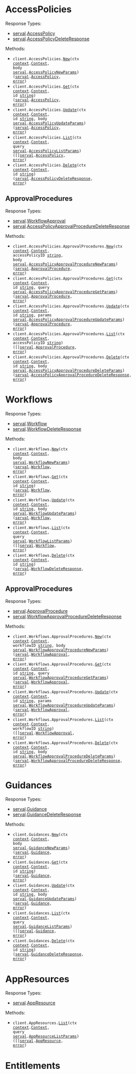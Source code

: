 # AccessPolicies

Response Types:

- <a href="https://pkg.go.dev/github.com/stainless-sdks/serval-go">serval</a>.<a href="https://pkg.go.dev/github.com/stainless-sdks/serval-go#AccessPolicy">AccessPolicy</a>
- <a href="https://pkg.go.dev/github.com/stainless-sdks/serval-go">serval</a>.<a href="https://pkg.go.dev/github.com/stainless-sdks/serval-go#AccessPolicyDeleteResponse">AccessPolicyDeleteResponse</a>

Methods:

- <code title="post /v2/access-policies">client.AccessPolicies.<a href="https://pkg.go.dev/github.com/stainless-sdks/serval-go#AccessPolicyService.New">New</a>(ctx <a href="https://pkg.go.dev/context">context</a>.<a href="https://pkg.go.dev/context#Context">Context</a>, body <a href="https://pkg.go.dev/github.com/stainless-sdks/serval-go">serval</a>.<a href="https://pkg.go.dev/github.com/stainless-sdks/serval-go#AccessPolicyNewParams">AccessPolicyNewParams</a>) (<a href="https://pkg.go.dev/github.com/stainless-sdks/serval-go">serval</a>.<a href="https://pkg.go.dev/github.com/stainless-sdks/serval-go#AccessPolicy">AccessPolicy</a>, <a href="https://pkg.go.dev/builtin#error">error</a>)</code>
- <code title="get /v2/access-policies/{id}">client.AccessPolicies.<a href="https://pkg.go.dev/github.com/stainless-sdks/serval-go#AccessPolicyService.Get">Get</a>(ctx <a href="https://pkg.go.dev/context">context</a>.<a href="https://pkg.go.dev/context#Context">Context</a>, id <a href="https://pkg.go.dev/builtin#string">string</a>) (<a href="https://pkg.go.dev/github.com/stainless-sdks/serval-go">serval</a>.<a href="https://pkg.go.dev/github.com/stainless-sdks/serval-go#AccessPolicy">AccessPolicy</a>, <a href="https://pkg.go.dev/builtin#error">error</a>)</code>
- <code title="put /v2/access-policies/{id}">client.AccessPolicies.<a href="https://pkg.go.dev/github.com/stainless-sdks/serval-go#AccessPolicyService.Update">Update</a>(ctx <a href="https://pkg.go.dev/context">context</a>.<a href="https://pkg.go.dev/context#Context">Context</a>, id <a href="https://pkg.go.dev/builtin#string">string</a>, body <a href="https://pkg.go.dev/github.com/stainless-sdks/serval-go">serval</a>.<a href="https://pkg.go.dev/github.com/stainless-sdks/serval-go#AccessPolicyUpdateParams">AccessPolicyUpdateParams</a>) (<a href="https://pkg.go.dev/github.com/stainless-sdks/serval-go">serval</a>.<a href="https://pkg.go.dev/github.com/stainless-sdks/serval-go#AccessPolicy">AccessPolicy</a>, <a href="https://pkg.go.dev/builtin#error">error</a>)</code>
- <code title="get /v2/access-policies">client.AccessPolicies.<a href="https://pkg.go.dev/github.com/stainless-sdks/serval-go#AccessPolicyService.List">List</a>(ctx <a href="https://pkg.go.dev/context">context</a>.<a href="https://pkg.go.dev/context#Context">Context</a>, query <a href="https://pkg.go.dev/github.com/stainless-sdks/serval-go">serval</a>.<a href="https://pkg.go.dev/github.com/stainless-sdks/serval-go#AccessPolicyListParams">AccessPolicyListParams</a>) ([]<a href="https://pkg.go.dev/github.com/stainless-sdks/serval-go">serval</a>.<a href="https://pkg.go.dev/github.com/stainless-sdks/serval-go#AccessPolicy">AccessPolicy</a>, <a href="https://pkg.go.dev/builtin#error">error</a>)</code>
- <code title="delete /v2/access-policies/{id}">client.AccessPolicies.<a href="https://pkg.go.dev/github.com/stainless-sdks/serval-go#AccessPolicyService.Delete">Delete</a>(ctx <a href="https://pkg.go.dev/context">context</a>.<a href="https://pkg.go.dev/context#Context">Context</a>, id <a href="https://pkg.go.dev/builtin#string">string</a>) (<a href="https://pkg.go.dev/github.com/stainless-sdks/serval-go">serval</a>.<a href="https://pkg.go.dev/github.com/stainless-sdks/serval-go#AccessPolicyDeleteResponse">AccessPolicyDeleteResponse</a>, <a href="https://pkg.go.dev/builtin#error">error</a>)</code>

## ApprovalProcedures

Response Types:

- <a href="https://pkg.go.dev/github.com/stainless-sdks/serval-go">serval</a>.<a href="https://pkg.go.dev/github.com/stainless-sdks/serval-go#WorkflowApproval">WorkflowApproval</a>
- <a href="https://pkg.go.dev/github.com/stainless-sdks/serval-go">serval</a>.<a href="https://pkg.go.dev/github.com/stainless-sdks/serval-go#AccessPolicyApprovalProcedureDeleteResponse">AccessPolicyApprovalProcedureDeleteResponse</a>

Methods:

- <code title="post /v2/access-policies/{access_policy_id}/approval-procedures">client.AccessPolicies.ApprovalProcedures.<a href="https://pkg.go.dev/github.com/stainless-sdks/serval-go#AccessPolicyApprovalProcedureService.New">New</a>(ctx <a href="https://pkg.go.dev/context">context</a>.<a href="https://pkg.go.dev/context#Context">Context</a>, accessPolicyID <a href="https://pkg.go.dev/builtin#string">string</a>, body <a href="https://pkg.go.dev/github.com/stainless-sdks/serval-go">serval</a>.<a href="https://pkg.go.dev/github.com/stainless-sdks/serval-go#AccessPolicyApprovalProcedureNewParams">AccessPolicyApprovalProcedureNewParams</a>) (<a href="https://pkg.go.dev/github.com/stainless-sdks/serval-go">serval</a>.<a href="https://pkg.go.dev/github.com/stainless-sdks/serval-go#ApprovalProcedure">ApprovalProcedure</a>, <a href="https://pkg.go.dev/builtin#error">error</a>)</code>
- <code title="get /v2/access-policies/{access_policy_id}/approval-procedures/{id}">client.AccessPolicies.ApprovalProcedures.<a href="https://pkg.go.dev/github.com/stainless-sdks/serval-go#AccessPolicyApprovalProcedureService.Get">Get</a>(ctx <a href="https://pkg.go.dev/context">context</a>.<a href="https://pkg.go.dev/context#Context">Context</a>, id <a href="https://pkg.go.dev/builtin#string">string</a>, query <a href="https://pkg.go.dev/github.com/stainless-sdks/serval-go">serval</a>.<a href="https://pkg.go.dev/github.com/stainless-sdks/serval-go#AccessPolicyApprovalProcedureGetParams">AccessPolicyApprovalProcedureGetParams</a>) (<a href="https://pkg.go.dev/github.com/stainless-sdks/serval-go">serval</a>.<a href="https://pkg.go.dev/github.com/stainless-sdks/serval-go#ApprovalProcedure">ApprovalProcedure</a>, <a href="https://pkg.go.dev/builtin#error">error</a>)</code>
- <code title="put /v2/access-policies/{access_policy_id}/approval-procedures/{id}">client.AccessPolicies.ApprovalProcedures.<a href="https://pkg.go.dev/github.com/stainless-sdks/serval-go#AccessPolicyApprovalProcedureService.Update">Update</a>(ctx <a href="https://pkg.go.dev/context">context</a>.<a href="https://pkg.go.dev/context#Context">Context</a>, id <a href="https://pkg.go.dev/builtin#string">string</a>, params <a href="https://pkg.go.dev/github.com/stainless-sdks/serval-go">serval</a>.<a href="https://pkg.go.dev/github.com/stainless-sdks/serval-go#AccessPolicyApprovalProcedureUpdateParams">AccessPolicyApprovalProcedureUpdateParams</a>) (<a href="https://pkg.go.dev/github.com/stainless-sdks/serval-go">serval</a>.<a href="https://pkg.go.dev/github.com/stainless-sdks/serval-go#ApprovalProcedure">ApprovalProcedure</a>, <a href="https://pkg.go.dev/builtin#error">error</a>)</code>
- <code title="get /v2/access-policies/{access_policy_id}/approval-procedures">client.AccessPolicies.ApprovalProcedures.<a href="https://pkg.go.dev/github.com/stainless-sdks/serval-go#AccessPolicyApprovalProcedureService.List">List</a>(ctx <a href="https://pkg.go.dev/context">context</a>.<a href="https://pkg.go.dev/context#Context">Context</a>, accessPolicyID <a href="https://pkg.go.dev/builtin#string">string</a>) ([]<a href="https://pkg.go.dev/github.com/stainless-sdks/serval-go">serval</a>.<a href="https://pkg.go.dev/github.com/stainless-sdks/serval-go#ApprovalProcedure">ApprovalProcedure</a>, <a href="https://pkg.go.dev/builtin#error">error</a>)</code>
- <code title="delete /v2/access-policies/{access_policy_id}/approval-procedures/{id}">client.AccessPolicies.ApprovalProcedures.<a href="https://pkg.go.dev/github.com/stainless-sdks/serval-go#AccessPolicyApprovalProcedureService.Delete">Delete</a>(ctx <a href="https://pkg.go.dev/context">context</a>.<a href="https://pkg.go.dev/context#Context">Context</a>, id <a href="https://pkg.go.dev/builtin#string">string</a>, body <a href="https://pkg.go.dev/github.com/stainless-sdks/serval-go">serval</a>.<a href="https://pkg.go.dev/github.com/stainless-sdks/serval-go#AccessPolicyApprovalProcedureDeleteParams">AccessPolicyApprovalProcedureDeleteParams</a>) (<a href="https://pkg.go.dev/github.com/stainless-sdks/serval-go">serval</a>.<a href="https://pkg.go.dev/github.com/stainless-sdks/serval-go#AccessPolicyApprovalProcedureDeleteResponse">AccessPolicyApprovalProcedureDeleteResponse</a>, <a href="https://pkg.go.dev/builtin#error">error</a>)</code>

# Workflows

Response Types:

- <a href="https://pkg.go.dev/github.com/stainless-sdks/serval-go">serval</a>.<a href="https://pkg.go.dev/github.com/stainless-sdks/serval-go#Workflow">Workflow</a>
- <a href="https://pkg.go.dev/github.com/stainless-sdks/serval-go">serval</a>.<a href="https://pkg.go.dev/github.com/stainless-sdks/serval-go#WorkflowDeleteResponse">WorkflowDeleteResponse</a>

Methods:

- <code title="post /v2/workflows">client.Workflows.<a href="https://pkg.go.dev/github.com/stainless-sdks/serval-go#WorkflowService.New">New</a>(ctx <a href="https://pkg.go.dev/context">context</a>.<a href="https://pkg.go.dev/context#Context">Context</a>, body <a href="https://pkg.go.dev/github.com/stainless-sdks/serval-go">serval</a>.<a href="https://pkg.go.dev/github.com/stainless-sdks/serval-go#WorkflowNewParams">WorkflowNewParams</a>) (<a href="https://pkg.go.dev/github.com/stainless-sdks/serval-go">serval</a>.<a href="https://pkg.go.dev/github.com/stainless-sdks/serval-go#Workflow">Workflow</a>, <a href="https://pkg.go.dev/builtin#error">error</a>)</code>
- <code title="get /v2/workflows/{id}">client.Workflows.<a href="https://pkg.go.dev/github.com/stainless-sdks/serval-go#WorkflowService.Get">Get</a>(ctx <a href="https://pkg.go.dev/context">context</a>.<a href="https://pkg.go.dev/context#Context">Context</a>, id <a href="https://pkg.go.dev/builtin#string">string</a>) (<a href="https://pkg.go.dev/github.com/stainless-sdks/serval-go">serval</a>.<a href="https://pkg.go.dev/github.com/stainless-sdks/serval-go#Workflow">Workflow</a>, <a href="https://pkg.go.dev/builtin#error">error</a>)</code>
- <code title="put /v2/workflows/{id}">client.Workflows.<a href="https://pkg.go.dev/github.com/stainless-sdks/serval-go#WorkflowService.Update">Update</a>(ctx <a href="https://pkg.go.dev/context">context</a>.<a href="https://pkg.go.dev/context#Context">Context</a>, id <a href="https://pkg.go.dev/builtin#string">string</a>, body <a href="https://pkg.go.dev/github.com/stainless-sdks/serval-go">serval</a>.<a href="https://pkg.go.dev/github.com/stainless-sdks/serval-go#WorkflowUpdateParams">WorkflowUpdateParams</a>) (<a href="https://pkg.go.dev/github.com/stainless-sdks/serval-go">serval</a>.<a href="https://pkg.go.dev/github.com/stainless-sdks/serval-go#Workflow">Workflow</a>, <a href="https://pkg.go.dev/builtin#error">error</a>)</code>
- <code title="get /v2/workflows">client.Workflows.<a href="https://pkg.go.dev/github.com/stainless-sdks/serval-go#WorkflowService.List">List</a>(ctx <a href="https://pkg.go.dev/context">context</a>.<a href="https://pkg.go.dev/context#Context">Context</a>, query <a href="https://pkg.go.dev/github.com/stainless-sdks/serval-go">serval</a>.<a href="https://pkg.go.dev/github.com/stainless-sdks/serval-go#WorkflowListParams">WorkflowListParams</a>) ([]<a href="https://pkg.go.dev/github.com/stainless-sdks/serval-go">serval</a>.<a href="https://pkg.go.dev/github.com/stainless-sdks/serval-go#Workflow">Workflow</a>, <a href="https://pkg.go.dev/builtin#error">error</a>)</code>
- <code title="delete /v2/workflows/{id}">client.Workflows.<a href="https://pkg.go.dev/github.com/stainless-sdks/serval-go#WorkflowService.Delete">Delete</a>(ctx <a href="https://pkg.go.dev/context">context</a>.<a href="https://pkg.go.dev/context#Context">Context</a>, id <a href="https://pkg.go.dev/builtin#string">string</a>) (<a href="https://pkg.go.dev/github.com/stainless-sdks/serval-go">serval</a>.<a href="https://pkg.go.dev/github.com/stainless-sdks/serval-go#WorkflowDeleteResponse">WorkflowDeleteResponse</a>, <a href="https://pkg.go.dev/builtin#error">error</a>)</code>

## ApprovalProcedures

Response Types:

- <a href="https://pkg.go.dev/github.com/stainless-sdks/serval-go">serval</a>.<a href="https://pkg.go.dev/github.com/stainless-sdks/serval-go#ApprovalProcedure">ApprovalProcedure</a>
- <a href="https://pkg.go.dev/github.com/stainless-sdks/serval-go">serval</a>.<a href="https://pkg.go.dev/github.com/stainless-sdks/serval-go#WorkflowApprovalProcedureDeleteResponse">WorkflowApprovalProcedureDeleteResponse</a>

Methods:

- <code title="post /v2/workflows/{workflow_id}/approval-procedures">client.Workflows.ApprovalProcedures.<a href="https://pkg.go.dev/github.com/stainless-sdks/serval-go#WorkflowApprovalProcedureService.New">New</a>(ctx <a href="https://pkg.go.dev/context">context</a>.<a href="https://pkg.go.dev/context#Context">Context</a>, workflowID <a href="https://pkg.go.dev/builtin#string">string</a>, body <a href="https://pkg.go.dev/github.com/stainless-sdks/serval-go">serval</a>.<a href="https://pkg.go.dev/github.com/stainless-sdks/serval-go#WorkflowApprovalProcedureNewParams">WorkflowApprovalProcedureNewParams</a>) (<a href="https://pkg.go.dev/github.com/stainless-sdks/serval-go">serval</a>.<a href="https://pkg.go.dev/github.com/stainless-sdks/serval-go#WorkflowApproval">WorkflowApproval</a>, <a href="https://pkg.go.dev/builtin#error">error</a>)</code>
- <code title="get /v2/workflows/{workflow_id}/approval-procedures/{id}">client.Workflows.ApprovalProcedures.<a href="https://pkg.go.dev/github.com/stainless-sdks/serval-go#WorkflowApprovalProcedureService.Get">Get</a>(ctx <a href="https://pkg.go.dev/context">context</a>.<a href="https://pkg.go.dev/context#Context">Context</a>, id <a href="https://pkg.go.dev/builtin#string">string</a>, query <a href="https://pkg.go.dev/github.com/stainless-sdks/serval-go">serval</a>.<a href="https://pkg.go.dev/github.com/stainless-sdks/serval-go#WorkflowApprovalProcedureGetParams">WorkflowApprovalProcedureGetParams</a>) (<a href="https://pkg.go.dev/github.com/stainless-sdks/serval-go">serval</a>.<a href="https://pkg.go.dev/github.com/stainless-sdks/serval-go#WorkflowApproval">WorkflowApproval</a>, <a href="https://pkg.go.dev/builtin#error">error</a>)</code>
- <code title="put /v2/workflows/{workflow_id}/approval-procedures/{id}">client.Workflows.ApprovalProcedures.<a href="https://pkg.go.dev/github.com/stainless-sdks/serval-go#WorkflowApprovalProcedureService.Update">Update</a>(ctx <a href="https://pkg.go.dev/context">context</a>.<a href="https://pkg.go.dev/context#Context">Context</a>, id <a href="https://pkg.go.dev/builtin#string">string</a>, params <a href="https://pkg.go.dev/github.com/stainless-sdks/serval-go">serval</a>.<a href="https://pkg.go.dev/github.com/stainless-sdks/serval-go#WorkflowApprovalProcedureUpdateParams">WorkflowApprovalProcedureUpdateParams</a>) (<a href="https://pkg.go.dev/github.com/stainless-sdks/serval-go">serval</a>.<a href="https://pkg.go.dev/github.com/stainless-sdks/serval-go#WorkflowApproval">WorkflowApproval</a>, <a href="https://pkg.go.dev/builtin#error">error</a>)</code>
- <code title="get /v2/workflows/{workflow_id}/approval-procedures">client.Workflows.ApprovalProcedures.<a href="https://pkg.go.dev/github.com/stainless-sdks/serval-go#WorkflowApprovalProcedureService.List">List</a>(ctx <a href="https://pkg.go.dev/context">context</a>.<a href="https://pkg.go.dev/context#Context">Context</a>, workflowID <a href="https://pkg.go.dev/builtin#string">string</a>) ([]<a href="https://pkg.go.dev/github.com/stainless-sdks/serval-go">serval</a>.<a href="https://pkg.go.dev/github.com/stainless-sdks/serval-go#WorkflowApproval">WorkflowApproval</a>, <a href="https://pkg.go.dev/builtin#error">error</a>)</code>
- <code title="delete /v2/workflows/{workflow_id}/approval-procedures/{id}">client.Workflows.ApprovalProcedures.<a href="https://pkg.go.dev/github.com/stainless-sdks/serval-go#WorkflowApprovalProcedureService.Delete">Delete</a>(ctx <a href="https://pkg.go.dev/context">context</a>.<a href="https://pkg.go.dev/context#Context">Context</a>, id <a href="https://pkg.go.dev/builtin#string">string</a>, body <a href="https://pkg.go.dev/github.com/stainless-sdks/serval-go">serval</a>.<a href="https://pkg.go.dev/github.com/stainless-sdks/serval-go#WorkflowApprovalProcedureDeleteParams">WorkflowApprovalProcedureDeleteParams</a>) (<a href="https://pkg.go.dev/github.com/stainless-sdks/serval-go">serval</a>.<a href="https://pkg.go.dev/github.com/stainless-sdks/serval-go#WorkflowApprovalProcedureDeleteResponse">WorkflowApprovalProcedureDeleteResponse</a>, <a href="https://pkg.go.dev/builtin#error">error</a>)</code>

# Guidances

Response Types:

- <a href="https://pkg.go.dev/github.com/stainless-sdks/serval-go">serval</a>.<a href="https://pkg.go.dev/github.com/stainless-sdks/serval-go#Guidance">Guidance</a>
- <a href="https://pkg.go.dev/github.com/stainless-sdks/serval-go">serval</a>.<a href="https://pkg.go.dev/github.com/stainless-sdks/serval-go#GuidanceDeleteResponse">GuidanceDeleteResponse</a>

Methods:

- <code title="post /v2/guidances">client.Guidances.<a href="https://pkg.go.dev/github.com/stainless-sdks/serval-go#GuidanceService.New">New</a>(ctx <a href="https://pkg.go.dev/context">context</a>.<a href="https://pkg.go.dev/context#Context">Context</a>, body <a href="https://pkg.go.dev/github.com/stainless-sdks/serval-go">serval</a>.<a href="https://pkg.go.dev/github.com/stainless-sdks/serval-go#GuidanceNewParams">GuidanceNewParams</a>) (<a href="https://pkg.go.dev/github.com/stainless-sdks/serval-go">serval</a>.<a href="https://pkg.go.dev/github.com/stainless-sdks/serval-go#Guidance">Guidance</a>, <a href="https://pkg.go.dev/builtin#error">error</a>)</code>
- <code title="get /v2/guidances/{id}">client.Guidances.<a href="https://pkg.go.dev/github.com/stainless-sdks/serval-go#GuidanceService.Get">Get</a>(ctx <a href="https://pkg.go.dev/context">context</a>.<a href="https://pkg.go.dev/context#Context">Context</a>, id <a href="https://pkg.go.dev/builtin#string">string</a>) (<a href="https://pkg.go.dev/github.com/stainless-sdks/serval-go">serval</a>.<a href="https://pkg.go.dev/github.com/stainless-sdks/serval-go#Guidance">Guidance</a>, <a href="https://pkg.go.dev/builtin#error">error</a>)</code>
- <code title="put /v2/guidances/{id}">client.Guidances.<a href="https://pkg.go.dev/github.com/stainless-sdks/serval-go#GuidanceService.Update">Update</a>(ctx <a href="https://pkg.go.dev/context">context</a>.<a href="https://pkg.go.dev/context#Context">Context</a>, id <a href="https://pkg.go.dev/builtin#string">string</a>, body <a href="https://pkg.go.dev/github.com/stainless-sdks/serval-go">serval</a>.<a href="https://pkg.go.dev/github.com/stainless-sdks/serval-go#GuidanceUpdateParams">GuidanceUpdateParams</a>) (<a href="https://pkg.go.dev/github.com/stainless-sdks/serval-go">serval</a>.<a href="https://pkg.go.dev/github.com/stainless-sdks/serval-go#Guidance">Guidance</a>, <a href="https://pkg.go.dev/builtin#error">error</a>)</code>
- <code title="get /v2/guidances">client.Guidances.<a href="https://pkg.go.dev/github.com/stainless-sdks/serval-go#GuidanceService.List">List</a>(ctx <a href="https://pkg.go.dev/context">context</a>.<a href="https://pkg.go.dev/context#Context">Context</a>, query <a href="https://pkg.go.dev/github.com/stainless-sdks/serval-go">serval</a>.<a href="https://pkg.go.dev/github.com/stainless-sdks/serval-go#GuidanceListParams">GuidanceListParams</a>) ([]<a href="https://pkg.go.dev/github.com/stainless-sdks/serval-go">serval</a>.<a href="https://pkg.go.dev/github.com/stainless-sdks/serval-go#Guidance">Guidance</a>, <a href="https://pkg.go.dev/builtin#error">error</a>)</code>
- <code title="delete /v2/guidances/{id}">client.Guidances.<a href="https://pkg.go.dev/github.com/stainless-sdks/serval-go#GuidanceService.Delete">Delete</a>(ctx <a href="https://pkg.go.dev/context">context</a>.<a href="https://pkg.go.dev/context#Context">Context</a>, id <a href="https://pkg.go.dev/builtin#string">string</a>) (<a href="https://pkg.go.dev/github.com/stainless-sdks/serval-go">serval</a>.<a href="https://pkg.go.dev/github.com/stainless-sdks/serval-go#GuidanceDeleteResponse">GuidanceDeleteResponse</a>, <a href="https://pkg.go.dev/builtin#error">error</a>)</code>

# AppResources

Response Types:

- <a href="https://pkg.go.dev/github.com/stainless-sdks/serval-go">serval</a>.<a href="https://pkg.go.dev/github.com/stainless-sdks/serval-go#AppResource">AppResource</a>

Methods:

- <code title="get /v2/app-resources">client.AppResources.<a href="https://pkg.go.dev/github.com/stainless-sdks/serval-go#AppResourceService.List">List</a>(ctx <a href="https://pkg.go.dev/context">context</a>.<a href="https://pkg.go.dev/context#Context">Context</a>, query <a href="https://pkg.go.dev/github.com/stainless-sdks/serval-go">serval</a>.<a href="https://pkg.go.dev/github.com/stainless-sdks/serval-go#AppResourceListParams">AppResourceListParams</a>) ([]<a href="https://pkg.go.dev/github.com/stainless-sdks/serval-go">serval</a>.<a href="https://pkg.go.dev/github.com/stainless-sdks/serval-go#AppResource">AppResource</a>, <a href="https://pkg.go.dev/builtin#error">error</a>)</code>

# Entitlements
